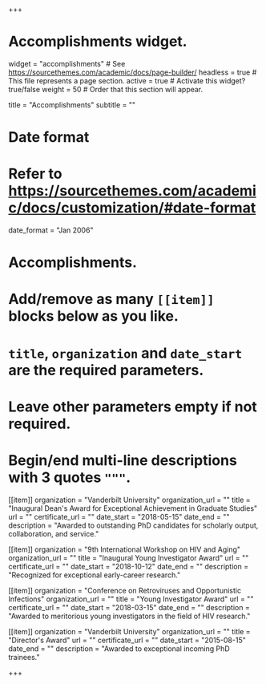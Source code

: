 +++
# Accomplishments widget.
widget = "accomplishments"  # See https://sourcethemes.com/academic/docs/page-builder/
headless = true  # This file represents a page section.
active = true  # Activate this widget? true/false
weight = 50  # Order that this section will appear.

title = "Accomplish&shy;ments"
subtitle = ""

# Date format
#   Refer to https://sourcethemes.com/academic/docs/customization/#date-format
date_format = "Jan 2006"

# Accomplishments.
#   Add/remove as many `[[item]]` blocks below as you like.
#   `title`, `organization` and `date_start` are the required parameters.
#   Leave other parameters empty if not required.
#   Begin/end multi-line descriptions with 3 quotes `"""`.

[[item]]
  organization = "Vanderbilt University"
  organization_url = ""
  title = "Inaugural Dean's Award for Exceptional Achievement in Graduate Studies"
  url = ""
  certificate_url = ""
  date_start = "2018-05-15"
  date_end = ""
  description = "Awarded to outstanding PhD candidates for scholarly output, collaboration, and service."

[[item]]
  organization = "9th International Workshop on HIV and Aging"
  organization_url = ""
  title = "Inaugural Young Investigator Award"
  url = ""
  certificate_url = ""
  date_start = "2018-10-12"
  date_end = ""
  description = "Recognized for exceptional early-career research."

[[item]]
  organization = "Conference on Retroviruses and Opportunistic Infections"
  organization_url = ""
  title = "Young Investigator Award"
  url = ""
  certificate_url = ""
  date_start = "2018-03-15"
  date_end = ""
  description = "Awarded to meritorious young investigators in the field of HIV research."

[[item]]
  organization = "Vanderbilt University"
  organization_url = ""
  title = "Director's Award"
  url = ""
  certificate_url = ""
  date_start = "2015-08-15"
  date_end = ""
  description = "Awarded to exceptional incoming PhD trainees."

+++
